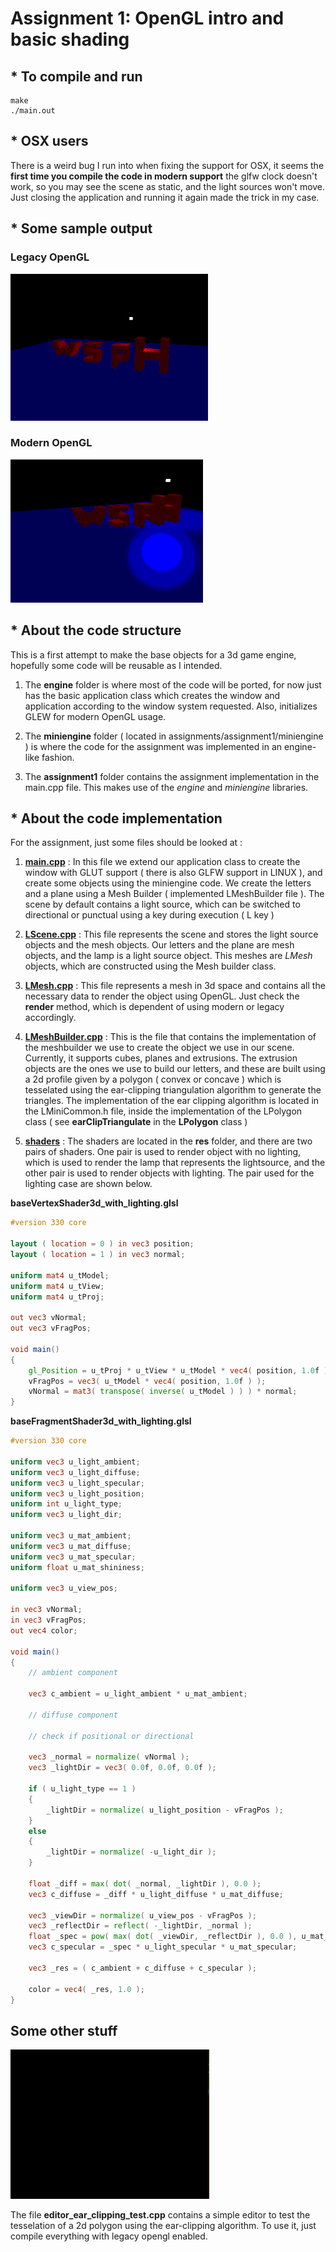 # Assignment 1: OpenGL intro and basic shading



## * To compile and run

```
make
./main.out
```

## * OSX users

There is a weird bug I run into when fixing the support for OSX, it seems the **first time you compile the code in modern support** the glfw clock doesn't work, so you may see the scene as static, and the light sources won't move. Just closing the application and running it again made the trick in my case.

## * Some sample output

### Legacy OpenGL

![Scene with legacy OpenGL](_img/assignment1_legacy.gif)

### Modern OpenGL

![Scene with modern OPenGL](_img/assignment1_modern.gif)

## * About the code structure

This is a first attempt to make the base objects for a 3d game engine, hopefully some code will be reusable as I intended.

1. The **engine** folder is where most of the code will be ported, for now just has the basic application class which creates the window and application according to the window system requested. Also, initializes GLEW for modern OpenGL usage.

2. The **miniengine** folder ( located in assignments/assignment1/miniengine )  is where the code for the assignment was implemented in an engine-like fashion.

3. The **assignment1** folder contains the assignment implementation in the main.cpp file. This makes use of the _engine_ and _miniengine_ libraries.


## * About the code implementation

For the assignment, just some files should be looked at :

1. [**main.cpp**]( https://github.com/wpumacay/wilbert-pumacay-graficos-2017-2/blob/master/assignments/assignment1/main.cpp ) : In this file we extend our application class to create the window with GLUT support ( there is also GLFW support in LINUX ), and create some objects using the miniengine code. We create the letters and a plane using a Mesh Builder ( implemented LMeshBuilder file ). The scene by default contains a light source, which can be switched to directional or punctual using a key during execution ( L key )

2. [**LScene.cpp**]( https://github.com/wpumacay/wilbert-pumacay-graficos-2017-2/blob/master/assignments/assignment1/miniengine/src/LScene.cpp ) : This file represents the scene and stores the light source objects and the mesh objects. Our letters and the plane are mesh objects, and the lamp is a light source object. This meshes are _LMesh_ objects, which are constructed using the Mesh builder class.

3. [**LMesh.cpp**]( https://github.com/wpumacay/wilbert-pumacay-graficos-2017-2/blob/master/assignments/assignment1/miniengine/src/LMesh.cpp ) : This file represents a mesh in 3d space and contains all the necessary data to render the object using OpenGL. Just check the **render** method, which is dependent of using modern or legacy accordingly.

4. [**LMeshBuilder.cpp**]( https://github.com/wpumacay/wilbert-pumacay-graficos-2017-2/blob/master/assignments/assignment1/miniengine/src/LMeshBuilder.cpp ) : This is the file that contains the implementation of the meshbuilder we use to create the object we use in our scene. Currently, it supports cubes, planes and extrusions.
The extrusion objects are the ones we use to build our letters, and these are built using a 2d profile given by a polygon ( convex or concave ) which is tesselated using the ear-clipping triangulation algorithm to generate the triangles. The implementation of the ear clipping algorithm is located in the LMiniCommon.h file, inside the implementation of the LPolygon class ( see **earClipTriangulate** in the **LPolygon** class )

5. [**shaders**]( https://github.com/wpumacay/wilbert-pumacay-graficos-2017-2/blob/master/assignments/assignment1/res/shaders/ ) : The shaders are located in the **res** folder, and there are two pairs of shaders. One pair is used to render object with no lighting, which is used to render the lamp that represents the lightsource, and the other pair is used to render objects with lighting. The pair used for the lighting case are shown below.

**baseVertexShader3d_with_lighting.glsl**

```glsl
#version 330 core

layout ( location = 0 ) in vec3 position;
layout ( location = 1 ) in vec3 normal;

uniform mat4 u_tModel;
uniform mat4 u_tView;
uniform mat4 u_tProj;

out vec3 vNormal;
out vec3 vFragPos;

void main()
{
    gl_Position = u_tProj * u_tView * u_tModel * vec4( position, 1.0f );
    vFragPos = vec3( u_tModel * vec4( position, 1.0f ) );
    vNormal = mat3( transpose( inverse( u_tModel ) ) ) * normal;
}
```

**baseFragmentShader3d_with_lighting.glsl**

```glsl
#version 330 core

uniform vec3 u_light_ambient;
uniform vec3 u_light_diffuse;
uniform vec3 u_light_specular;
uniform vec3 u_light_position;
uniform int u_light_type;
uniform vec3 u_light_dir;

uniform vec3 u_mat_ambient;
uniform vec3 u_mat_diffuse;
uniform vec3 u_mat_specular;
uniform float u_mat_shininess;

uniform vec3 u_view_pos;

in vec3 vNormal;
in vec3 vFragPos;
out vec4 color;

void main()
{
    // ambient component

    vec3 c_ambient = u_light_ambient * u_mat_ambient;

    // diffuse component

    // check if positional or directional

    vec3 _normal = normalize( vNormal );
    vec3 _lightDir = vec3( 0.0f, 0.0f, 0.0f );

    if ( u_light_type == 1 )
    {
        _lightDir = normalize( u_light_position - vFragPos );
    }
    else
    {
        _lightDir = normalize( -u_light_dir );
    }
    
    float _diff = max( dot( _normal, _lightDir ), 0.0 );
    vec3 c_diffuse = _diff * u_light_diffuse * u_mat_diffuse;

    vec3 _viewDir = normalize( u_view_pos - vFragPos );
    vec3 _reflectDir = reflect( -_lightDir, _normal );
    float _spec = pow( max( dot( _viewDir, _reflectDir ), 0.0 ), u_mat_shininess );
    vec3 c_specular = _spec * u_light_specular * u_mat_specular;

    vec3 _res = ( c_ambient + c_diffuse + c_specular );

    color = vec4( _res, 1.0 );
}
```


## Some other stuff

![editor](_img/assignment1_editor.gif)

The file **editor_ear_clipping_test.cpp** contains a simple editor to test the tesselation of a 2d polygon using the ear-clipping algorithm. To use it, just compile everything with legacy opengl enabled.